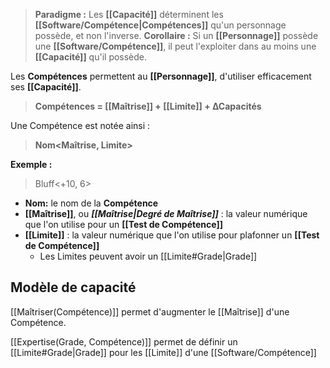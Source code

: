 > **Paradigme :**
> Les **[[Capacité]]** déterminent les **[[Software/Compétence|Compétences]]** qu'un personnage possède, et non l'inverse.
> **Corollaire :**
> Si un **[[Personnage]]** possède une **[[Software/Compétence]]**, il peut l'exploiter dans au moins une **[[Capacité]]** qu'il possède. 

Les **Compétences** permettent au **[[Personnage]]**, d'utiliser efficacement ses **[[Capacité]]**.
> **Compétences = [[Maîtrise]] + [[Limite]] + ∆Capacités**

Une Compétence est notée ainsi :
> **Nom<Maîtrise, Limite>**

**Exemple :** 
> Bluff<+10, 6>
 
- **Nom:** le nom de la **Compétence**
- **[[Maîtrise]]**, ou **_[[Maîtrise|Degré de Maîtrise]]_** : la valeur numérique que l'on utilise pour un **[[Test de Compétence]]**
- **[[Limite]]** : la valeur numérique que l'on utilise pour plafonner un **[[Test de Compétence]]**
	- Les Limites peuvent avoir un [[Limite#Grade|Grade]]


## Modèle de capacité

[[Maîtriser(Compétence)]] permet d'augmenter le [[Maîtrise]] d'une Compétence.

[[Expertise(Grade, Compétence)]] permet de définir un [[Limite#Grade|Grade]] pour les [[Limite]] d'une [[Software/Compétence]]
